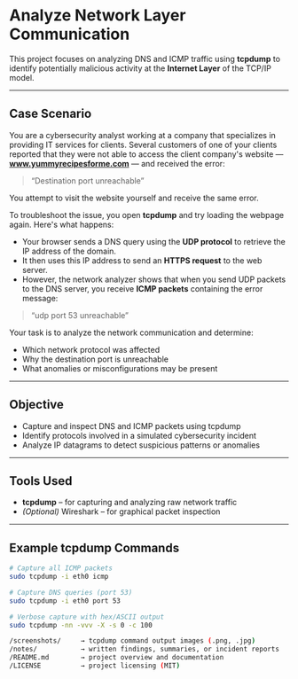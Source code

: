 # Analyze Network Layer Communication

This project focuses on analyzing DNS and ICMP traffic using **tcpdump** to identify potentially malicious activity at the **Internet Layer** of the TCP/IP model.

---

## Case Scenario

You are a cybersecurity analyst working at a company that specializes in providing IT services for clients. Several customers of one of your clients reported that they were not able to access the client company's website — **www.yummyrecipesforme.com** — and received the error:

> “Destination port unreachable”

You attempt to visit the website yourself and receive the same error.

To troubleshoot the issue, you open **tcpdump** and try loading the webpage again. Here's what happens:

- Your browser sends a DNS query using the **UDP protocol** to retrieve the IP address of the domain.
- It then uses this IP address to send an **HTTPS request** to the web server.
- However, the network analyzer shows that when you send UDP packets to the DNS server, you receive **ICMP packets** containing the error message:

> “udp port 53 unreachable”

Your task is to analyze the network communication and determine:
- Which network protocol was affected
- Why the destination port is unreachable
- What anomalies or misconfigurations may be present

---

## Objective

- Capture and inspect DNS and ICMP packets using tcpdump  
- Identify protocols involved in a simulated cybersecurity incident  
- Analyze IP datagrams to detect suspicious patterns or anomalies

---

## Tools Used

- **tcpdump** – for capturing and analyzing raw network traffic  
- *(Optional)* Wireshark – for graphical packet inspection

---

## Example tcpdump Commands

```bash
# Capture all ICMP packets
sudo tcpdump -i eth0 icmp

# Capture DNS queries (port 53)
sudo tcpdump -i eth0 port 53

# Verbose capture with hex/ASCII output
sudo tcpdump -nn -vvv -X -s 0 -c 100

/screenshots/     → tcpdump command output images (.png, .jpg)
/notes/           → written findings, summaries, or incident reports
/README.md        → project overview and documentation
/LICENSE          → project licensing (MIT)
